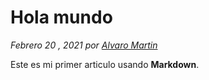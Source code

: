 # Hola mundo

_Febrero 20 , 2021 por [Alvaro Martin](/)_

Este es mi primer articulo usando **Markdown**.

